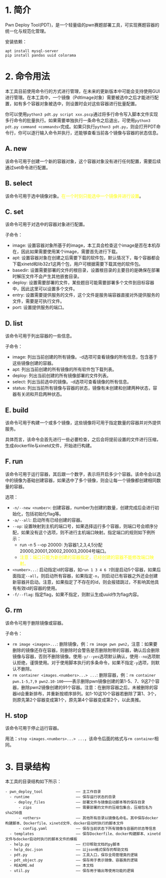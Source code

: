 # 1. 简介

Pwn Deploy Tool(PDT)，是一个轻量级的pwn赛题部署工具，可实现赛题容器的统一化与规范化管理。

安装依赖：
```shell
apt install mysql-server
pip install pandas uuid colorama
```

# 2. 命令用法

本工具目前使用命令行的方式进行管理，在未来的更新版本中可能会支持使用GUI进行管理。在本工具中，一个镜像（PdtImage对象）需要被选中之后才能进行配置，如有多个容器对象被选中，则设置时会对这些容器进行批量配置。

你可以使用`python3 pdt.py script xxx.pscp`通过将多行命令写入脚本文件实现多行命令的批量执行。如果需要单独执行一条命令之后退出，可使用`python3 pdt.py command <commands>`完成。如果只执行`python3 pdt.py`，则会打开PDT命令行，你可以逐行输入命令并执行，还能够查看当前各个镜像与容器的状态信息。

## A. new

该命令可用于创建一个新的容器对象，这个容器对象没有进行任何配置，需要后续通过set命令进行配置。

## B. select

该命令可用于选中镜像对象。<font color=yellow>在一个时刻只能选中一个镜像并进行设置</font>。

## C. set

该命令可用于对选中的容器对象进行配置。

子命令：

- image: 设置容器对象所基于的image，本工具会检查这个image是否在本机存在，因此如果需要使用某个image，需要首先进行下载。
- apt: 设置容器对象在创建之后需要下载的软件包，默认情况下，每个容器都会下载xinetd和lib32z1这两个包，用户可根据需要下载其他的软件包。
- basedir: 设置需要部署的文件的根目录，设置根目录的主要目的是确保在部署时解压文件不会产生其他嵌套目录。
- deploy: 设置需要部署的文件，某些题目可能需要部署多个文件到目标容器中，因此这里可以设置多个文件。
- entry: 设置需要提供服务的文件，这个文件是服务端容器直接对外提供服务的文件，需要是可执行文件。
- port: 设置提供服务的端口。

## D. list

该命令可用于列出容器的一些信息。

子命令：

- image: 列出当前创建的所有镜像。-d选项可查看镜像的所有信息，包含基于这些镜像创建的容器。
- apt: 列出当前创建的所有镜像的所有软件包下载列表。
- deploy: 列出当前创建的所有镜像部署的文件列表。
- select: 列出当前选中的镜像。-d选项可查看镜像的所有信息。
- status: 列出当前所有镜像与容器的状态，镜像有未创建和创建两种状态，容器有关闭和开启两种状态。

## E. build

该命令可用于构建一个或多个镜像，这些镜像将可用于指定数量的容器并对外提供服务。

具体而言，该命令会首先进行一些必要检查，之后会将提前设置的文件进行压缩，生成dockerfile与xinetd文件，开始进行构建。

## F. run

该命令可用于运行容器，其后跟一个数字，表示将开启多少个容器。该命令会以选中的镜像为基础创建容器，如果选中了多个镜像，则会让每一个镜像都创建相同数量的容器。

选项：
- `-n/--new <number>`: 创建容器，number为创建的数量，创建完成后会进行初始化，包括初始化flag等。
- `-a/--all`: 启动所有已经创建的容器。
- `--op`: 设置映射到主机的端口号，如果选择运行多个容器，则端口号会顺序分配，如果没有这个选项，则不进行主机端口映射。指定端口的规则如下例所示：
  - run -n 5 --op 20000: 为容器1,2,3,4,5分配20000,20001,20002,20003,20004号端口。
  - <font color=yellow>注意：端口只能为新创建的容器指定，已经创建的容器不能修改端口映射。</font>
- `<number>...`: 启动指定id的容器，如`run 1 3 4 6 7`则是启动5个容器，如果后面指定`--all`，则启动所有容器，如果指定`-n`，则启动已有容器之外还会创建新容器并启动。注意，如果指定了不存在的id，则会报错跳过，不影响其他具有有效id的容器的使用。
- `-f/--flag`: 指定flag，如果不指定，则默认生成uuid作为flag内容。

## G. rm

该命令可用于删除镜像或容器。

子命令：
- `rm image <images>...`: 删除镜像，例：`rm image pwn pwn2`，注意：如果要删除的镜像还存在容器，则删除时会警告是否删除附带的容器，确认后会删除镜像与容器，否则不删除镜像。使用`-y/--yes`选项默认确认，使用`--no`选项默认拒绝，谨慎使用。对于使用脚本执行的多条命令，如果不指定`-y`选项，则默认不删除。
- `rm container <images.<numbers>...> ...`: 删除容器，例：`rm container pwn.1-5,7,9 pwn2.10-100`——表示删除pwn镜像创建的第1-5、7、9这7个容器，删除pwn2镜像创建的91个容器。注意：在删除容器之后，未被删除的容器id会重新排布，并重新按顺序排列。如1-10这10个容器若删除了第1、3个，则原先第2个容器变成第1个，原先第4个容器变成第2个，以此类推。

## H. stop

该命令可用于停止运行容器。

用法：`stop <images.<numbers>...> ...`，该命令后面的格式与`rm container`相同。

# 3. 目录结构

本工具的目录结构如下所示：

```
- pwn_deploy_tool               —— 主工作目录
  - runtime                     —— 保存运行状态的目录
    - deploy_files              —— 部署文件与镜像启动脚本等的保存目录
      - zips                    —— 需要部署的文件的压缩包集合，压缩包名为sha256值
      - <others>                —— 其他所有目录以镜像名命名，其中保存docker构建脚本、Dockerfile、xinetd文件、docker启动时执行的脚本文件
      - config.yaml             —— 保存当前状态下所有镜像与容器的状态等信息
  - templates                   —— 保存Dockerfile、docker构建脚本、xinetd文件与docker启动时执行的脚本文件的模板
  - help.py                     —— 打印帮助文档的py脚本
  - help_doc.json               —— 以json格式保存的帮助文档
  - pdt.py                      —— 工具入口，保存全局管理类的逻辑
  - pdt_object.py               —— 保存用于表示镜像、容器类的逻辑
  - README.md                   —— 本文档
  - util.py                     —— 保存用于输出等使用功能的逻辑
```

